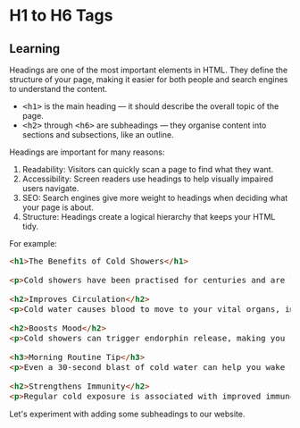 <style>
code, pre {
  font-size: 0.9rem;
}
</style>

# H1 to H6 Tags

## Learning
Headings are one of the most important elements in HTML. They define the structure of your page, making it easier for both people and search engines to understand the content.
- ```<h1>``` is the main heading — it should describe the overall topic of the page.
- ```<h2>``` through ```<h6>``` are subheadings — they organise content into sections and subsections, like an outline.

Headings are important for many reasons:
1. Readability: Visitors can quickly scan a page to find what they want.
2. Accessibility: Screen readers use headings to help visually impaired users navigate.
3. SEO: Search engines give more weight to headings when deciding what your page is about.
4. Structure: Headings create a logical hierarchy that keeps your HTML tidy.

For example:
```html
<h1>The Benefits of Cold Showers</h1>

<p>Cold showers have been practised for centuries and are linked to many health benefits.</p>

<h2>Improves Circulation</h2>
<p>Cold water causes blood to move to your vital organs, improving circulation.</p>

<h2>Boosts Mood</h2>
<p>Cold showers can trigger endorphin release, making you feel energised.</p>

<h3>Morning Routine Tip</h3>
<p>Even a 30-second blast of cold water can help you wake up faster.</p>

<h2>Strengthens Immunity</h2>
<p>Regular cold exposure is associated with improved immune response.</p>
```

Let's experiment with adding some subheadings to our website.